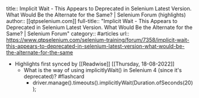 title:: Implicit Wait - This Appears to Deprecated in Selenium Latest Version. What Would Be the Alternate for the Same? | Selenium Forum (highlights)
author:: [[qtpselenium.com]]
full-title:: "Implicit Wait - This Appears to Deprecated in Selenium Latest Version. What Would Be the Alternate for the Same? | Selenium Forum"
category:: #articles
url:: https://www.qtpselenium.com/selenium-training/forum/7358/implicit-wait-this-appears-to-deprecated-in-selenium-latest-version-what-would-be-the-alternate-for-the-same

- Highlights first synced by [[Readwise]] [[Thursday, 18-08-2022]]
	- What is the way of using implicitlyWait() in Selenium 4 (since it's deprecated)? #flashcard
		- driver.manage().timeouts().implicitlyWait(Duration.ofSeconds(20));